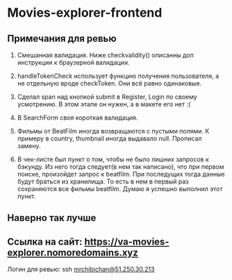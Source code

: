 # Movies-explorer-frontend

## Примечания для ревью

1. Смешанная валидация. Ниже checkvalidity() описанны доп инструкции к браузерной валидации.

2. handleTokenCheck использует функцию получения пользователя, а не отдельную вроде checkToken. Они всё равно одинаковые.

3. Сделал span над кнопкой submit в Register, Login по своему усмотрению. В этом этапе он нужен, а в макете его нет :(

4. В SearchForm своя короткая валидация.

5. Фильмы от BeatFilm иногда возвращаются с пустыми полями. К примеру в country, thumbnail иногда выдавало null. Прописал замену.

6. В чек-листе был пункт о том, чтобы не было лишних запросов к бэкунду. Из него тогда следует(в нем так написано), что при первом поиске, произойдет запрос к beatfilm. При последущих тогда данные будут браться из хранилища. То есть в нем в первый раз сохраняются все фильмы beatfilm. Думаю я успешно выполнил этот пункт.

## Наверно так лучше



## Ссылка на сайт: https://va-movies-explorer.nomoredomains.xyz

Логин для ревью: ssh mrchibichan@51.250.30.213
